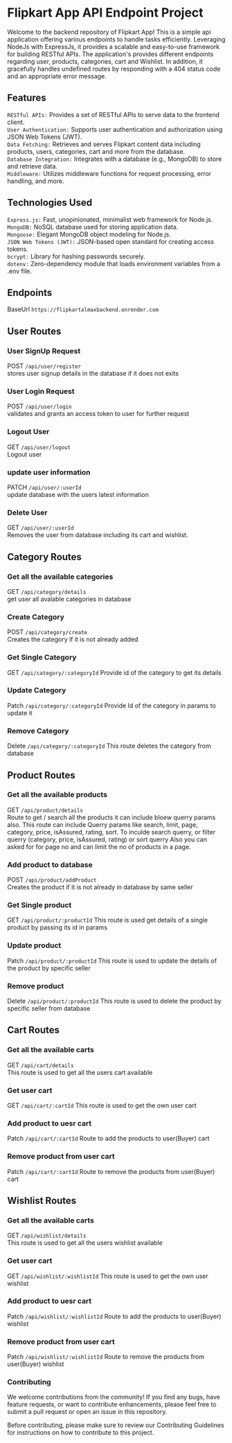 # Flipkart App API Endpoint Project #

Welcome to the backend repository of Flipkart App! This is a simple api application offering various endpoints to handle tasks efficiently. Leveraging NodeJs with ExpressJs, it provides a scalable and easy-to-use framework for building RESTful APIs. The application's provides different endpoints regarding user, products, categories, cart and Wishlist. In addition, it gracefully handles undefined routes by responding with a 404 status code and an appropriate error message.

## Features ##
`RESTful APIs:` Provides a set of RESTful APIs to serve data to the frontend client.  
`User Authentication:` Supports user authentication and authorization using JSON Web Tokens (JWT).  
`Data Fetching:` Retrieves and serves Flipkart content data including products, users, categories, cart and more from the database.  
`Database Integration:` Integrates with a database (e.g., MongoDB) to store and retrieve data.  
`Middleware:` Utilizes middleware functions for request processing, error handling, and more.  

## Technologies Used ##
`Express.js:` Fast, unopinionated, minimalist web framework for Node.js.  
`MongoDB:` NoSQL database used for storing application data.  
`Mongoose:` Elegant MongoDB object modeling for Node.js.  
`JSON Web Tokens (JWT):` JSON-based open standard for creating access tokens.  
`bcrypt:` Library for hashing passwords securely.  
`dotenv:` Zero-dependency module that loads environment variables from a .env file.  

## Endpoints ##

BaseUrl `https://flipkartalmaxbackend.onrender.com`


## User Routes ##

### User SignUp Request ###
POST `/api/user/register`  
stores user signup details in the database if it does not exits

### User Login Request ###
POST `/api/user/login`  
validates and grants an access token to user for further request

### Logout User ###
GET `/api/user/logout`  
Logout user 

### update user information ###
PATCH `/api/user/:userId`  
update database with the users latest information

### Delete User ###
GET `/api/user/:userId`  
Removes the user from database including its cart and wishlist.


## Category Routes ##

### Get all the available categories ###
GET `/api/category/details`  
get user all avalable categories in database

### Create Category ###
POST `/api/category/create`  
Creates the category if it is not already added

### Get Single Category ###
GET `/api/category/:categoryId`
Provide id of the category to get its details

### Update Category ###
Patch `/api/category/:categoryId`
Provide Id of the category in params to update it

### Remove Category ###
Delete `/api/category/:categoryId`
This route deletes the category from database


## Product Routes ##

### Get all the available products ###
GET `/api/product/details`  
Route to get / search all the products it can include bloew querry params also.
This route can include Querry params like search, limit, page, category, price, isAssured, rating, sort. 
To inculde search querry, or filter querry (category, price, isAssured, rating) or sort querry
Also you can asked for for page no and can limit the no of products in a page.

### Add product to database ###
POST `/api/product/addProduct`  
Creates the product if it is not already in database by same seller

### Get Single product ###
GET `/api/product/:productId`
This route is used get details of a single product by passing its id in params

### Update product ###
Patch `/api/product/:productId`
This route is used to update the details of the product by specific seller

### Remove product ###
Delete `/api/product/:productId`
This route is used to delete the product by specific seller from database

## Cart Routes ##

### Get all the available carts ###
GET `/api/cart/details`  
This route is used to get all the users cart available

### Get user cart ###
GET `/api/cart/:cartId`
This route is used to get the own user cart

### Add product to uesr cart ###
Patch `/api/cart/:cartId`
Route to add the products to user(Buyer) cart

### Remove product from user cart ###
Patch `/api/cart/:cartId`
Route to remove the products from user(Buyer) cart

## Wishlist Routes ##

### Get all the available carts ###
GET `/api/wishlist/details`  
This route is used to get all the users wishlist available

### Get user cart ###
GET `/api/wishlist/:wishlistId`
This route is used to get the own user wishlist

### Add product to uesr cart ###
Patch `/api/wishlist/:wishlistId`
Route to add the products to user(Buyer) wishlist

### Remove product from user cart ###
Patch `/api/wishlist/:wishlistId`
Route to remove the products from user(Buyer) wishlist

### Contributing ###
We welcome contributions from the community! If you find any bugs, have feature requests, or want to contribute enhancements, please feel free to submit a pull request or open an issue in this repository.

Before contributing, please make sure to review our Contributing Guidelines for instructions on how to contribute to this project.
